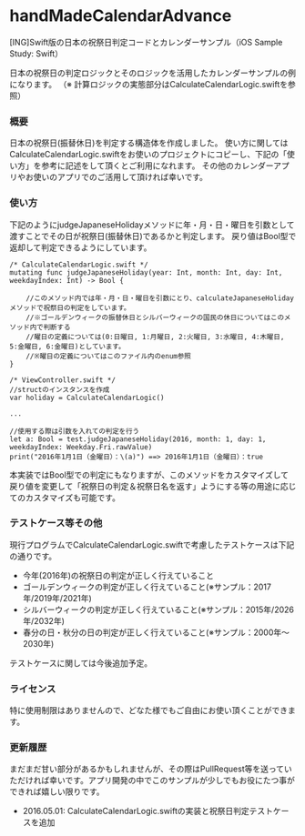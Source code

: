 # handMadeCalendarAdvance
[ING]Swift版の日本の祝祭日判定コードとカレンダーサンプル（iOS Sample Study: Swift）

日本の祝祭日の判定ロジックとそのロジックを活用したカレンダーサンプルの例になります。
（※ 計算ロジックの実態部分はCalculateCalendarLogic.swiftを参照）

### 概要

日本の祝祭日(振替休日)を判定する構造体を作成しました。
使い方に関してはCalculateCalendarLogic.swiftをお使いのプロジェクトにコピーし、下記の「使い方」を参考に記述をして頂くとご利用になれます。
その他のカレンダーアプリやお使いのアプリでのご活用して頂ければ幸いです。

### 使い方

下記のようにjudgeJapaneseHolidayメソッドに年・月・日・曜日を引数として渡すことでその日が祝祭日(振替休日)であるかと判定します。
戻り値はBool型で返却して判定できるようにしています。

```
/* CalculateCalendarLogic.swift */
mutating func judgeJapaneseHoliday(year: Int, month: Int, day: Int, weekdayIndex: Int) -> Bool {

    //このメソッド内では年・月・日・曜日を引数にとり、calculateJapaneseHolidayメソッドで祝祭日の判定をしています。
    //※ゴールデンウィークの振替休日とシルバーウィークの国民の休日についてはこのメソッド内で判断する
    //曜日の定義については(0:日曜日, 1:月曜日, 2:火曜日, 3:水曜日, 4:木曜日, 5:金曜日, 6:金曜日)としています。
    //※曜日の定義についてはこのファイル内のenum参照
}

/* ViewController.swift */
//structのインスタンスを作成
var holiday = CalculateCalendarLogic()

...

//使用する際は引数を入れての判定を行う
let a: Bool = test.judgeJapaneseHoliday(2016, month: 1, day: 1, weekdayIndex: Weekday.Fri.rawValue)
print("2016年1月1日（金曜日）：\(a)") ==> 2016年1月1日（金曜日）：true
```

本実装ではBool型での判定にもなりますが、このメソッドをカスタマイズして戻り値を変更して「祝祭日の判定＆祝祭日名を返す」ようにする等の用途に応じてのカスタマイズも可能です。

### テストケース等その他

現行プログラムでCalculateCalendarLogic.swiftで考慮したテストケースは下記の通りです。

+ 今年(2016年)の祝祭日の判定が正しく行えていること
+ ゴールデンウィークの判定が正しく行えていること(※サンプル：2017年/2019年/2021年)
+ シルバーウィークの判定が正しく行えていること(※サンプル：2015年/2026年/2032年)
+ 春分の日・秋分の日の判定が正しく行えていること(※サンプル：2000年〜2030年)

テストケースに関しては今後追加予定。

### ライセンス
 
特に使用制限はありませんので、どなた様でもご自由にお使い頂くことができます。

### 更新履歴

まだまだ甘い部分があるかもしれませんが、その際はPullRequest等を送っていただければ幸いです。アプリ開発の中でこのサンプルが少しでもお役にたつ事ができれば嬉しい限りです。

+ 2016.05.01: CalculateCalendarLogic.swiftの実装と祝祭日判定テストケースを追加

